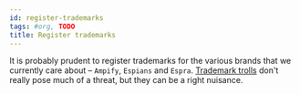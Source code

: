 ```yaml
---
id: register-trademarks
tags: #org, TODO
title: Register trademarks
---
```


It is probably prudent to register trademarks for the various brands that we currently care about – `Ampify`, `Espians` and `Espra`. [Trademark trolls](http://en.wikipedia.org/wiki/Trademark_troll) don't really pose much of a threat, but they can be a right nuisance.